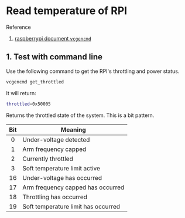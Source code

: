# Read temperature of RPI

Reference

1. [raspberrypi document `vcgencmd`](https://github.com/raspberrypi/documentation/blob/0e2b6afed4dd6d7d0fa2560256c57cc2f2d08d3c/raspbian/applications/vcgencmd.md)

## 1. Test with command line

Use the following command to get the RPI's throttling and power status.

```bash
vcgencmd get_throttled
```

It will return:

```bash
throttled=0x50005
```

Returns the throttled state of the system. This is a bit pattern.

| Bit | Meaning                             |
| :-: | ----------------------------------- |
|  0  | Under-voltage detected              |
|  1  | Arm frequency capped                |
|  2  | Currently throttled                 |
|  3  | Soft temperature limit active       |
| 16  | Under-voltage has occurred          |
| 17  | Arm frequency capped has occurred   |
| 18  | Throttling has occurred             |
| 19  | Soft temperature limit has occurred |
